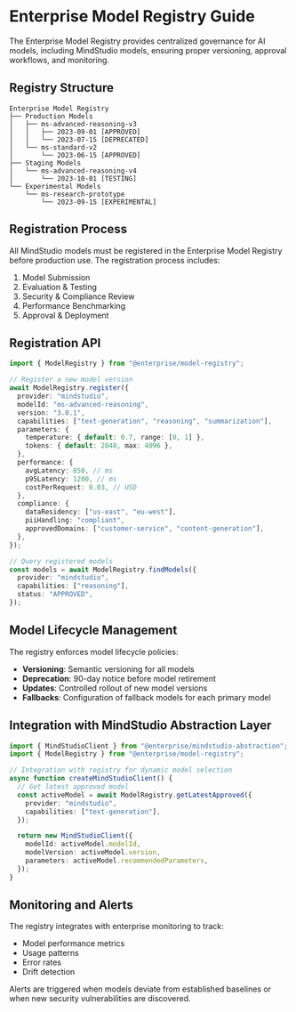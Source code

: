 # Enterprise Model Registry Guide

The Enterprise Model Registry provides centralized governance for AI models, including MindStudio models, ensuring proper versioning, approval workflows, and monitoring.

## Registry Structure

```
Enterprise Model Registry
├── Production Models
│   ├── ms-advanced-reasoning-v3
│   │   ├── 2023-09-01 [APPROVED]
│   │   └── 2023-07-15 [DEPRECATED]
│   └── ms-standard-v2
│       └── 2023-06-15 [APPROVED]
├── Staging Models
│   └── ms-advanced-reasoning-v4
│       └── 2023-10-01 [TESTING]
└── Experimental Models
    └── ms-research-prototype
        └── 2023-09-15 [EXPERIMENTAL]
```

## Registration Process

All MindStudio models must be registered in the Enterprise Model Registry before production use. The registration process includes:

1. Model Submission
2. Evaluation & Testing
3. Security & Compliance Review
4. Performance Benchmarking
5. Approval & Deployment

## Registration API

```typescript
import { ModelRegistry } from "@enterprise/model-registry";

// Register a new model version
await ModelRegistry.register({
  provider: "mindstudio",
  modelId: "ms-advanced-reasoning",
  version: "3.0.1",
  capabilities: ["text-generation", "reasoning", "summarization"],
  parameters: {
    temperature: { default: 0.7, range: [0, 1] },
    tokens: { default: 2048, max: 4096 },
  },
  performance: {
    avgLatency: 850, // ms
    p95Latency: 1200, // ms
    costPerRequest: 0.03, // USD
  },
  compliance: {
    dataResidency: ["us-east", "eu-west"],
    piiHandling: "compliant",
    approvedDomains: ["customer-service", "content-generation"],
  },
});

// Query registered models
const models = await ModelRegistry.findModels({
  provider: "mindstudio",
  capabilities: ["reasoning"],
  status: "APPROVED",
});
```

## Model Lifecycle Management

The registry enforces model lifecycle policies:

- **Versioning**: Semantic versioning for all models
- **Deprecation**: 90-day notice before model retirement
- **Updates**: Controlled rollout of new model versions
- **Fallbacks**: Configuration of fallback models for each primary model

## Integration with MindStudio Abstraction Layer

```typescript
import { MindStudioClient } from "@enterprise/mindstudio-abstraction";
import { ModelRegistry } from "@enterprise/model-registry";

// Integration with registry for dynamic model selection
async function createMindStudioClient() {
  // Get latest approved model
  const activeModel = await ModelRegistry.getLatestApproved({
    provider: "mindstudio",
    capabilities: ["text-generation"],
  });

  return new MindStudioClient({
    modelId: activeModel.modelId,
    modelVersion: activeModel.version,
    parameters: activeModel.recommendedParameters,
  });
}
```

## Monitoring and Alerts

The registry integrates with enterprise monitoring to track:

- Model performance metrics
- Usage patterns
- Error rates
- Drift detection

Alerts are triggered when models deviate from established baselines or when new security vulnerabilities are discovered.
